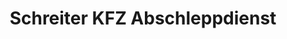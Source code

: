 ---
title: "Schreiter KFZ Abschleppdienst"
url: /menden-sauerland/schreiter-kfz-abschleppdienst/
shop: Autowerkstatt
---